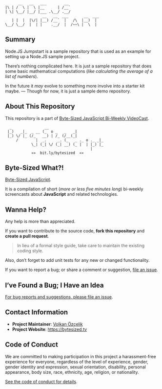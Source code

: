```
      __   __   ___        __
|\ | /  \ |  \ |__      | /__`
| \| \__/ |__/ |___ .\__/ .__/
                 __   __  ___       __  ___
   | |  |  |\/| |__) /__`  |   /\  |__)  |
\__/ \__/  |  | |    .__/  |  /~~\ |  \  |
```

## Summary

Node.JS Jumpstart is a sample repository that is used as an example for setting up a Node.JS sample project.

There’s nothing complicated here. It is just a sample repository that does some basic mathematical computations (*like calculating the average of a list of numbers*).

In the future it *may* evolve to something more involve into a starter kit maybe. — Though for now, it is just a sample demo repository.

## About This Repository

This repository is a part of [Byte-Sized JavaScript Bi-Weekly VideoCast][vidcast].

```
  _               __
 |_)   _|_  _ __ (_  o _   _   _|
 |_) \/ |_ (/_   __) | /_ (/__(_|
     /        |  _.     _. (_   _ ._ o ._ _|_
            \_| (_| \/ (_| __) (_ |  | |_) |_
                                       |
            »»  bit.ly/bytesized  ««
```

## Byte-Sized What?!

[Byte-Sized JavaScript][vidcast].

It is a compilation of short (*more or less five minutes long*) bi-weekly screencasts about **JavaScript** and related technologies.

## Wanna Help?

Any help is more than appreciated.

If you want to contribute to the source code, **fork this repository** and **create a pull request**.

> In lieu of a formal style guide, take care to maintain the existing coding style.

Also, don’t forget to add unit tests for any new or changed functionality.

If you want to report a bug; or share a comment or suggestion, [file an issue](https://github.com/jsbites/nodejs-jumpstart/issues/new).

## I’ve Found a Bug; I Have an Idea

[For bug reports and suggestions, please file an issue](https://github.com/jsbites/node-js-jumpstart/issues/new).

## Contact Information

* **Project Maintainer**: [Volkan Özçelik](https://volkan.io/)
* **Project Website**: <https://bytesized.tv>

## Code of Conduct

We are committed to making participation in this project a harassment-free experience for everyone, regardless of the level of experience, gender, gender identity and expression, sexual orientation, disability, personal appearance, body size, race, ethnicity, age, religion, or nationality.

[See the code of conduct for details](CODE_OF_CONDUCT.md).

[vidcast]: https://bytesized.tv/ "ByteSized.TV"
